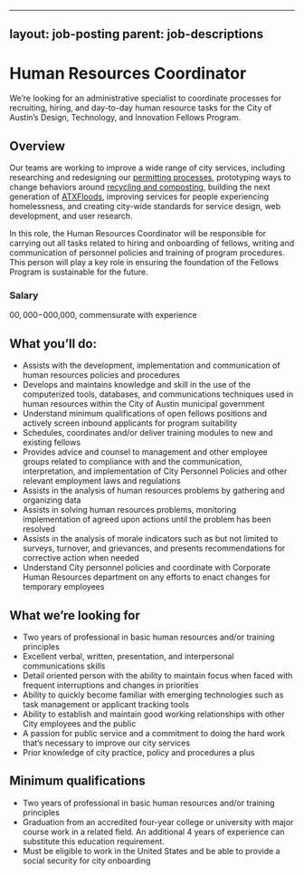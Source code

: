 
---
layout: job-posting
parent: job-descriptions
---

# Human Resources Coordinator
We’re looking for an administrative specialist to coordinate processes for recruiting, hiring, and day-to-day human resource tasks for the City of Austin’s Design, Technology, and Innovation Fellows Program.

## Overview
Our teams are working to improve a wide range of city services, including researching and redesigning our [permitting processes](http://www.austintexas.gov/department/development-services), prototyping ways to change behaviors around [recycling and composting](http://www.austintexas.gov/department/austin-resource-recovery), building the next generation of [ATXFloods](https://www.atxfloods.com/), improving services for people experiencing homelessness, and creating city-wide standards for service design, web development, and user research.

In this role, the Human Resources Coordinator will be responsible for carrying out all tasks related to hiring and onboarding of fellows, writing and communication of personnel policies and training of program procedures. This person will play a key role in ensuring the foundation of the Fellows Program is sustainable for the future.

### Salary
$00,000-$000,000, commensurate with experience

## What you’ll do:
-   Assists with the development, implementation and communication of human resources policies and procedures    
-   Develops and maintains knowledge and skill in the use of the computerized tools, databases, and communications techniques used in human resources within the City of Austin municipal government    
-   Understand minimum qualifications of open fellows positions and actively screen inbound applicants for program suitability    
-   Schedules, coordinates and/or deliver training modules to new and existing fellows    
-   Provides advice and counsel to management and other employee groups related to compliance with and the communication, interpretation, and implementation of City Personnel Policies and other relevant employment laws and regulations    
-   Assists in the analysis of human resources problems by gathering and organizing data    
-   Assists in solving human resources problems, monitoring implementation of agreed upon actions until the problem has been resolved    
-   Assists in the analysis of morale indicators such as but not limited to surveys, turnover, and grievances, and presents recommendations for corrective action when needed    
-   Understand City personnel policies and coordinate with Corporate Human Resources department on any efforts to enact changes for temporary employees
    
## What we’re looking for
-   Two years of professional in basic human resources and/or training principles    
-   Excellent verbal, written, presentation, and interpersonal communications skills    
-   Detail oriented person with the ability to maintain focus when faced with frequent interruptions and changes in priorities    
-   Ability to quickly become familiar with emerging technologies such as task management or applicant tracking tools    
-   Ability to establish and maintain good working relationships with other City employees and the public    
-   A passion for public service and a commitment to doing the hard work that’s necessary to improve our city services    
-   Prior knowledge of city practice, policy and procedures a plus
    
## Minimum qualifications
-   Two years of professional in basic human resources and/or training principles    
-   Graduation from an accredited four-year college or university with major course work in a related field. An additional 4 years of experience can substitute this education requirement.    
-   Must be eligible to work in the United States and be able to provide a social security for city onboarding
